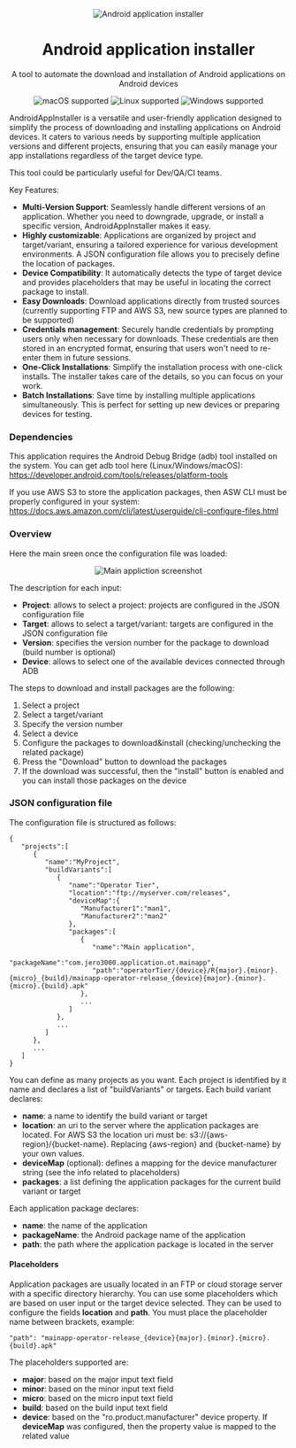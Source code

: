 
<div align="center">
  <img src="https://github.com/user-attachments/assets/3c695769-9daf-4ea1-a0f0-710d2324a9d7" alt="Android application installer" />
  <br>
  <h1>Android application installer</h1>
  <p>A tool to automate the download and installation of Android applications on Android devices</p>
  <img src="https://img.shields.io/badge/Platform-macOs-lightgrey.svg?logo=apple" alt="macOS supported" />
  <img src="https://img.shields.io/badge/Platform-Linux-lightgrey.svg?logo=linux" alt="Linux supported" />
  <img src="https://img.shields.io/badge/Platform-Windows-lightgrey.svg" alt="Windows supported" />
</div>

AndroidAppInstaller is a versatile and user-friendly application designed to simplify the process 
of downloading and installing applications on Android devices. It caters to various needs by 
supporting multiple application versions and different projects, ensuring that you can easily manage 
your app installations regardless of the target device type.

This tool could be particularly useful for Dev/QA/CI teams.

Key Features:

- **Multi-Version Support**: Seamlessly handle different versions of an application. Whether you need to downgrade, upgrade, or install a specific version, AndroidAppInstaller makes it easy. 
- **Highly customizable**: Applications are organized by project and target/variant, ensuring a tailored experience for various development environments. A JSON configuration file allows you to precisely define the location of packages.
- **Device Compatibility**: It automatically detects the type of target device and provides placeholders that may be useful in locating the correct package to install.
- **Easy Downloads**: Download applications directly from trusted sources (currently supporting FTP and AWS S3, new source types are planned to be supported)
- **Credentials management**: Securely handle credentials by prompting users only when necessary for downloads. These credentials are then stored in an encrypted format, ensuring that users won't need to re-enter them in future sessions.
- **One-Click Installations**: Simplify the installation process with one-click installs. The installer takes care of the details, so you can focus on your work.
- **Batch Installations**: Save time by installing multiple applications simultaneously. This is perfect for setting up new devices or preparing devices for testing.

### Dependencies

This application requires the Android Debug Bridge (adb) tool installed on the system. You can get adb tool here (Linux/Windows/macOS): https://developer.android.com/tools/releases/platform-tools

If you use AWS S3 to store the application packages, then ASW CLI must be properly configured in your system: https://docs.aws.amazon.com/cli/latest/userguide/cli-configure-files.html

### Overview

Here the main sreen once the configuration file was loaded:

<div align="center">
  <img src="https://github.com/user-attachments/assets/75017f52-a977-43c1-b7bb-a44ff95e6d45" alt="Main appliction screenshot" />
</div>

The description for each input:
- **Project**: allows to select a project: projects are configured in the JSON configuration file
- **Target**: allows to select a target/variant: targets are configured in the JSON configuration file
- **Version**: specifies the version number for the package to download (build number is optional)
- **Device**: allows to select one of the available devices connected through ADB

The steps to download and install packages are the following:
1. Select a project
2. Select a target/variant
3. Specify the version number
4. Select a device
4. Configure the packages to download&install (checking/unchecking the related package)
5. Press the "Download" button to download the packages
6. If the download was successful, then the "install" button is enabled and you can install those packages on the device

### JSON configuration file

The configuration file is structured as follows:

```
{
   "projects":[
      {
         "name":"MyProject",
         "buildVariants":[
            {
               "name":"Operator Tier",
               "location":"ftp://myserver.com/releases",
               "deviceMap":{
                  "Manufacturer1":"man1",
                  "Manufacturer2":"man2"
               },
               "packages":[
                  {
                     "name":"Main application",
                     "packageName":"com.jero3000.application.ot.mainapp",
                     "path":"operatorTier/{device}/R{major}.{minor}.{micro}_{build}/mainapp-operator-release_{device}{major}.{minor}.{micro}.{build}.apk"
                  },
                  ...
               ]
            },
            ...
         ]
      },
      ...
   ]
}
```

You can define as many projects as you want. Each project is identified by it name and declares a 
list of "buildVariants" or targets. Each build variant declares:
- **name**: a name to identify the build variant or target
- **location**: an uri to the server where the application packages are located. For AWS S3 the location uri must be: s3://{aws-region}/{bucket-name}. Replacing {aws-region} and {bucket-name} by your own values.
- **deviceMap** (optional): defines a mapping for the device manufacturer string (see the info related to placeholders)
- **packages**: a list defining the application packages for the current build variant or target

Each application package declares:
- **name**: the name of the application
- **packageName**: the Android package name of the application
- **path**: the path where the application package is located in the server

#### Placeholders

Application packages are usually located in an FTP or cloud storage server with a specific directory 
hierarchy. You can use some placeholders which are based on user input or the target device selected.
They can be used to configure the fields **location** and **path**. You must place the placeholder 
name between brackets, example:

```
"path": "mainapp-operator-release_{device}{major}.{minor}.{micro}.{build}.apk"
```



The placeholders supported are:

- **major**: based on the major input text field
- **minor**: based on the minor input text field
- **micro**: based on the micro input text field
- **build**: based on the build input text field
- **device**: based on the "ro.product.manufacturer" device property. If **deviceMap** was configured, then the property value is mapped to the related value


